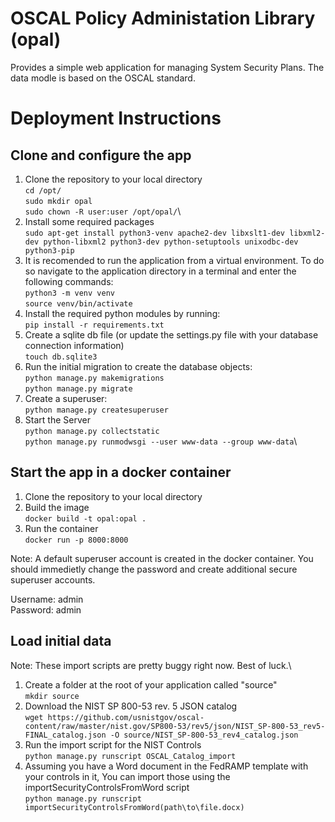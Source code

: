 # OSCAL Policy Administation Library (opal)
Provides a simple web application for managing System Security Plans.  The data modle is based on the OSCAL standard. 
# Deployment Instructions
## Clone and configure the app
1. Clone the repository to your local directory\
   `cd /opt/`\
   `sudo mkdir opal`\
   `sudo chown -R user:user /opt/opal/`\
1. Install some required packages\
   `sudo apt-get install python3-venv apache2-dev libxslt1-dev libxml2-dev python-libxml2 python3-dev python-setuptools unixodbc-dev python3-pip`
1. It is recomended to run the application from a virtual environment. To do so navigate to the application directory in a terminal and enter the following commands:\
   `python3 -m venv venv`\
   `source venv/bin/activate`
1. Install the required python modules by running:\
   `pip install -r requirements.txt`
1. Create a sqlite db file (or update the settings.py file with your database connection information)\
   `touch db.sqlite3`
1. Run the initial migration to create the database objects:\
   `python manage.py makemigrations`\
   `python manage.py migrate`
1. Create a superuser:\
   `python manage.py createsuperuser`
1. Start the Server\
   `python manage.py collectstatic`\
   `python manage.py runmodwsgi --user www-data --group www-data`\
## Start the app in a docker container
1. Clone the repository to your local directory
1. Build the image\
    `docker build -t opal:opal .`
1. Run the container\
    `docker run -p 8000:8000`
    
Note: A default superuser account is created in the docker container. You should immedietly change the password and create additional secure superuser accounts.

Username: admin\
Password: admin
              
## Load initial data
Note: These import scripts are pretty buggy right now.  Best of luck.\
1. Create a folder at the root of your application called "source"\
   `mkdir source`
1. Download the NIST SP 800-53 rev. 5 JSON catalog\
   `wget https://github.com/usnistgov/oscal-content/raw/master/nist.gov/SP800-53/rev5/json/NIST_SP-800-53_rev5-FINAL_catalog.json -O source/NIST_SP-800-53_rev4_catalog.json`
1. Run the import script for the NIST Controls\
   `python manage.py runscript OSCAL_Catalog_import`
1. Assuming you have a Word document in the FedRAMP template with your controls in it, You can import those using the importSecurityControlsFromWord script\
   `python manage.py runscript importSecurityControlsFromWord(path\to\file.docx)`